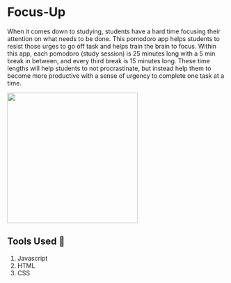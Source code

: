 # Focus-Up
When it comes down to studying, students have a hard time focusing their attention on what needs to be done. This pomodoro app helps students to resist those urges to go off task and helps train the brain to focus. Within this app, each pomodoro (study session) is 25 minutes long with a 5 min break in between, and every third break is 15 minutes long. These time lengths will help students to not procrastinate, but instead help them to become more productive with a sense of urgency to complete one task at a time.

<img width="300" src="https://cdn.pixabay.com/animation/2023/10/10/13/27/13-27-05-899_512.gif">

## Tools Used 🔧
1. Javascript
2. HTML
3. CSS
